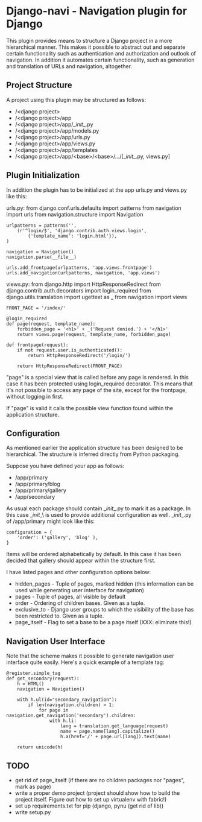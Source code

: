 # Django-navi - Navigation plugin for Django

This plugin provides means to structure a Django project in a more hierarchical
manner. This makes it possible to abstract out and separate certain
functionality such as authentication and authorization and outlook of
navigation. In addition it automates certain functionality, such as generation
and translation of URLs and navigation, altogether.

## Project Structure

A project using this plugin may be structured as follows:

- /&lt;django project&gt;
- /&lt;django project&gt;/app
- /&lt;django project&gt;/app/\__init__\.py
- /&lt;django project&gt;/app/models.py
- /&lt;django project&gt;/app/urls.py
- /&lt;django project&gt;/app/views.py
- /&lt;django project&gt;/app/templates
- /&lt;django project&gt;/app/&lt;base&gt;/&lt;base&gt;/.../[\__init__\.py, views.py]

## Plugin Initialization

In addition the plugin has to be initialized at the app urls.py and views.py
like this:

urls.py:
    from django.conf.urls.defaults import patterns
    from navigation import urls
    from navigation.structure import Navigation

    urlpatterns = patterns('',
        (r'^login/$', 'django.contrib.auth.views.login',
            {'template_name': 'login.html'}),
    )

    navigation = Navigation()
    navigation.parse(__file__)

    urls.add_frontpage(urlpatterns, 'app.views.frontpage')
    urls.add_navigation(urlpatterns, navigation, 'app.views')

views.py:
    from django.http import HttpResponseRedirect
    from django.contrib.auth.decorators import login_required
    from django.utils.translation import ugettext as _
    from navigation import views

    FRONT_PAGE = '/index/'

    @login_required
    def page(request, template_name):
        forbidden_page = '<h1>' + _('Request denied.') + '</h1>'
        return views.page(request, template_name, forbidden_page)

    def frontpage(request):
        if not request.user.is_authenticated():
            return HttpResponseRedirect('/login/')

        return HttpResponseRedirect(FRONT_PAGE)

"page" is a special view that is called before any page is rendered. In this
case it has been protected using login_required decorator. This means that
it's not possible to access any page of the site, except for the frontpage,
without logging in first.

If "page" is valid it calls the possible view function found within the
application structure.

## Configuration

As mentioned earlier the application structure has been designed to be
hierarchical. The structure is inferred directly from Python packaging.

Suppose you have defined your app as follows:

- /app/primary
- /app/primary/blog
- /app/primary/gallery
- /app/secondary

As usual each package should contain \__init__\.py to mark it as a package. In
this case \__init__\ is used to provide additional configuration as well.
\__init__\.py of /app/primary might look like this:

    configuration = {
        'order': ('gallery', 'blog' ),
    }

Items will be ordered alphabetically by default. In this case it has been
decided that gallery should appear within the structure first.

I have listed pages and other configuration options below:

- hidden_pages - Tuple of pages, marked hidden (this information can be used
while generating user interface for navigation)
- pages - Tuple of pages, all visible by default
- order - Ordering of children bases. Given as a tuple.
- exclusive_to - Django user groups to which the visibility of the base has
been restricted to. Given as a tuple.
- page_itself - Flag to set a base to be a page itself (XXX: eliminate this!)

## Navigation User Interface

Note that the scheme makes it possible to generate navigation user interface
quite easily. Here's a quick example of a template tag:

    @register.simple_tag
    def get_secondary(request):
        h = HTML()
        navigation = Navigation()

        with h.ul(id="secondary_navigation"):
            if len(navigation.children) > 1:
                for page in navigation.get_navigation('secondary').children:
                    with h.li:
                        lang = translation.get_language(request)
                        name = page.name[lang].capitalize()
                        h.a(href='/' + page.url[lang]).text(name)

        return unicode(h)

## TODO

- get rid of page_itself (if there are no children packages nor "pages", mark
as page)
- write a proper demo project (project should show how to build the project
itself. Figure out how to set up virtualenv with fabric!)
- set up requirements.txt for pip (django, pynu (get rid of lib))
- write setup.py
